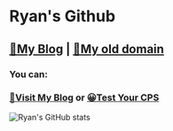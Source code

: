 # Ryan's Github
## [🚀My Blog](https://www.moezz.cn) | [🌈My old domain](https://www.rtrb.top)
### You can:
### [🚀Visit My Blog](https://www.moezz.cn) or [😀Test Your CPS](https://cps.rtrb.top)
![Ryan's GitHub stats](https://github-readme-stats.vercel.app/api?username=Ryan83602&show_icons=true)
